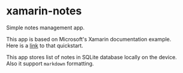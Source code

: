 # xamarin-notes
Simple notes management app.  

This app is based on Microsoft's Xamarin documentation example.  
Here is a [link](https://docs.microsoft.com/en-us/xamarin/get-started/quickstarts/database) to that quickstart.

This app stores list of notes in SQLite database locally on the device.  
Also it support `markdown` formatting.
